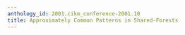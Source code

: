 ```yaml
---
anthology_id: 2001.cikm_conference-2001.10
title: Approximately Common Patterns in Shared-Forests
---
```

